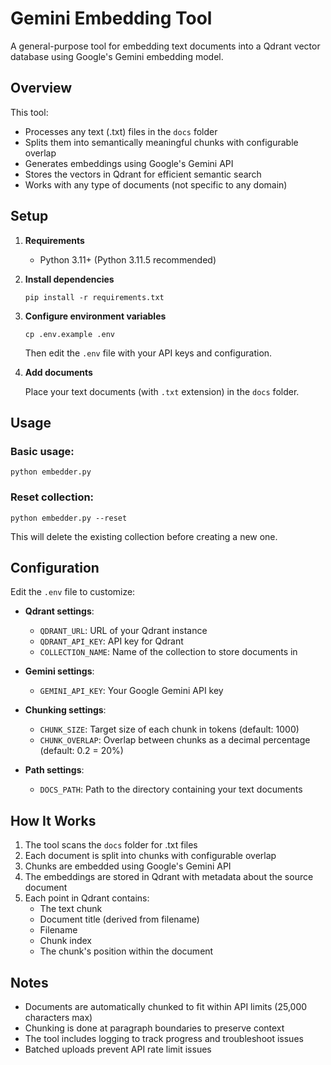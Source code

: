 # Gemini Embedding Tool

A general-purpose tool for embedding text documents into a Qdrant vector database using Google's Gemini embedding model.

## Overview

This tool:
- Processes any text (.txt) files in the `docs` folder
- Splits them into semantically meaningful chunks with configurable overlap
- Generates embeddings using Google's Gemini API
- Stores the vectors in Qdrant for efficient semantic search
- Works with any type of documents (not specific to any domain)

## Setup

1. **Requirements**
   - Python 3.11+ (Python 3.11.5 recommended)

2. **Install dependencies**
   ```
   pip install -r requirements.txt
   ```

2. **Configure environment variables**
   ```
   cp .env.example .env
   ```
   Then edit the `.env` file with your API keys and configuration.

3. **Add documents**
   
   Place your text documents (with `.txt` extension) in the `docs` folder.

## Usage

### Basic usage:
```
python embedder.py
```

### Reset collection:
```
python embedder.py --reset
```
This will delete the existing collection before creating a new one.

## Configuration

Edit the `.env` file to customize:

- **Qdrant settings**:
  - `QDRANT_URL`: URL of your Qdrant instance
  - `QDRANT_API_KEY`: API key for Qdrant
  - `COLLECTION_NAME`: Name of the collection to store documents in

- **Gemini settings**:
  - `GEMINI_API_KEY`: Your Google Gemini API key

- **Chunking settings**:
  - `CHUNK_SIZE`: Target size of each chunk in tokens (default: 1000)
  - `CHUNK_OVERLAP`: Overlap between chunks as a decimal percentage (default: 0.2 = 20%)

- **Path settings**:
  - `DOCS_PATH`: Path to the directory containing your text documents

## How It Works

1. The tool scans the `docs` folder for .txt files
2. Each document is split into chunks with configurable overlap
3. Chunks are embedded using Google's Gemini API
4. The embeddings are stored in Qdrant with metadata about the source document
5. Each point in Qdrant contains:
   - The text chunk
   - Document title (derived from filename)
   - Filename
   - Chunk index
   - The chunk's position within the document

## Notes

- Documents are automatically chunked to fit within API limits (25,000 characters max)
- Chunking is done at paragraph boundaries to preserve context
- The tool includes logging to track progress and troubleshoot issues
- Batched uploads prevent API rate limit issues 